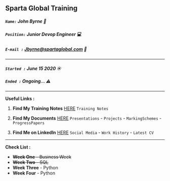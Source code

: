 ## Sparta Global Training
##### `Name:` John Byrne :office:
##### `Position:` Junior Devop Engineer :computer: 
##### `E-mail :` Jbyrne@spartaglobal.com :email:
___

##### `Started :` **June 15 2020** :sunny:
##### `Ended :`  **Ongoing...** :warning:
 
___

**Useful Links :** 

1. **Find My Training Notes** [HERE](/Notes) `Training Notes`

2. **Find My Documents** [HERE](/Documents) `Presentations` - `Projects` - `MarkingSchemes` - `ProgressPapers`

3. **Find Me on LinkedIn** [HERE](https://www.linkedin.com/in/john-byrne-b74214174/) `Social Media` - `Work History` - `Latest CV`

___

**Check List :** 

* ~~**Week One** - Business Week~~
* ~~**Week Two** - SQL~~ 
* **Week Three** - Python
* **Week Four** - Python

